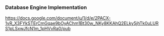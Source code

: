 ### Database Engine Implementation
https://docs.google.com/document/u/1/d/e/2PACX-1vR_X3FYkSTErCmGqae9bOyAChm1Bt30w_NKy8KKAhQ2ELky5jhTk0uLURS1pLSxwJfcN1m_1pHVvRa0/pub

